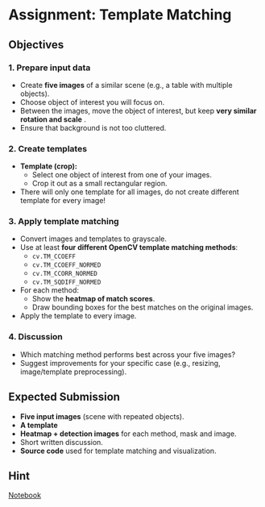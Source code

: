 # Assignment: Template Matching  

## Objectives

### 1. Prepare input data  
- Create **five images** of a similar scene (e.g., a table with multiple objects).  
- Choose object of interest you will focus on.
- Between the images, move the object of interest, but keep **very similar rotation and scale** .  
- Ensure that background is not too cluttered.  

### 2. Create templates  
- **Template (crop):**  
  - Select one object of interest from one of your images.  
  - Crop it out as a small rectangular region.  
- There will only one template for all images, do not create different
  template for every image!

### 3. Apply template matching  
- Convert images and templates to grayscale.  
- Use at least **four different OpenCV template matching methods**:  
  - `cv.TM_CCOEFF`  
  - `cv.TM_CCOEFF_NORMED`  
  - `cv.TM_CCORR_NORMED`  
  - `cv.TM_SQDIFF_NORMED`  
- For each method:  
  - Show the **heatmap of match scores**.  
  - Draw bounding boxes for the best matches on the original images.  
- Apply the template to every image.

### 4. Discussion  
- Which matching method performs best across your five images?
- Suggest improvements for your specific case (e.g., resizing, image/template preprocessing).  

## Expected Submission  

- **Five input images** (scene with repeated objects).  
- **A template**  
- **Heatmap + detection images** for each method, mask and image.
- Short written discussion.  
- **Source code** used for template matching and visualization.  

## Hint

[Notebook](template_matching.ipynb)